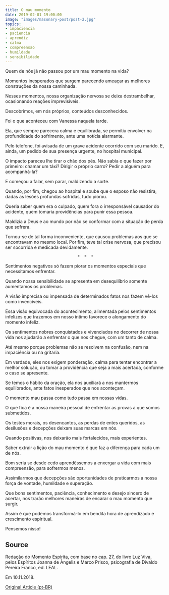 ```yaml
---
title: O mau momento
date: 2019-02-01 19:00:00
image: "images/masonary-post/post-2.jpg"
topics: 
- impaciencia
- paciencia
- aprendiz
- calma
- compreensao
- humildade
- sensibilidade
---
```



Quem de nós já não passou por um mau momento na vida?

Momentos inesperados que surgem parecendo ameaçar as melhores construções da
nossa caminhada.

Nesses momentos, nossa organização nervosa se deixa destrambelhar, ocasionando
reações imprevisíveis.

Descobrimos, em nós próprios, conteúdos desconhecidos.

Foi o que aconteceu com Vanessa naquela tarde.

Ela, que sempre parecera calma e equilibrada, se permitiu envolver na
profundidade do sofrimento, ante uma notícia alarmante.

Pelo telefone, foi avisada de um grave acidente ocorrido com seu marido. E,
ainda, um pedido de sua presença urgente, no hospital municipal.

O impacto pareceu lhe tirar o chão dos pés. Não sabia o que fazer por primeiro:
chamar um táxi? Dirigir o próprio carro? Pedir a alguém para acompanhá-la?

E começou a falar, sem parar, maldizendo a sorte.

Quando, por fim, chegou ao hospital e soube que o esposo não resistira, dadas
as lesões profundas sofridas, tudo piorou.

Queria saber quem era o culpado, quem fora o irresponsável causador do
acidente, quem tomaria providências para punir essa pessoa.

Maldizia a Deus e ao mundo por não se conformar com a situação de perda que
sofrera.

Tornou-se de tal forma inconveniente, que causou problemas aos que se
encontravam no mesmo local. Por fim, teve tal crise nervosa, que precisou ser
socorrida e medicada devidamente.

                                    *  *  *

Sentimentos negativos só fazem piorar os momentos especiais que necessitamos
enfrentar.

Quando nossa sensibilidade se apresenta em desequilíbrio somente aumentamos os
problemas.

A visão imprecisa ou impensada de determinados fatos nos fazem vê-los como
invencíveis.

Essa visão equivocada do acontecimento, alimentada pelos sentimentos infelizes
que trazemos em nosso íntimo favorece o alongamento do momento infeliz.

Os sentimentos nobres conquistados e vivenciados no decorrer de nossa vida nos
ajudarão a enfrentar o que nos chegue, com um tanto de calma.

Até mesmo porque problemas não se resolvem na confusão, nem na impaciência ou
na gritaria.

Em verdade, eles nos exigem ponderação, calma para tentar encontrar a melhor
solução, ou tomar a providência que seja a mais acertada, conforme o caso se
apresente.

Se temos o hábito da oração, ela nos auxiliará a nos mantermos equilibrados,
ante fatos inesperados que nos aconteçam.

O momento mau passa como tudo passa em nossas vidas.

O que fica é a nossa maneira pessoal de enfrentar as provas a que somos
submetidos.

Os testes morais, os desencantos, as perdas de entes queridos, as desilusões e
decepções deixam suas marcas em nós.

Quando positivas, nos deixarão mais fortalecidos, mais experientes.

Saber extrair a lição do mau momento é que faz a diferença para cada um de nós.

Bom seria se desde cedo aprendêssemos a enxergar a vida com mais compreensão,
para sofrermos menos.

Assimilarmos que decepções são oportunidades de praticarmos a nossa força de
vontade, humildade e superação.

Que bons sentimentos, paciência, conhecimento e desejo sincero de acertar, nos
trarão melhores maneiras de encarar o mau momento que surgir.

Assim é que podemos transformá-lo em bendita hora de aprendizado e crescimento
espiritual.

Pensemos nisso!


## Source
Redação do Momento Espírita, com base no cap. 27,
do livro Luz Viva, pelos Espíritos Joanna de Ângelis e
Marco Prisco, psicografia de Divaldo Pereira Franco,
ed. LEAL.

Em 10.11.2018.


[Original Article (pt-BR)](http://momento.com.br/pt/ler_texto.php?id=5584)

